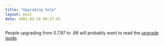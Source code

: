 ```yaml
---
title: "Upgrading help"
layout: post
date: 2001-02-24 00:27:01
---
```

People upgrading from 0.7.97 to .98 will probably want to read the
[upgrade guide](/historical/upgrade/).

